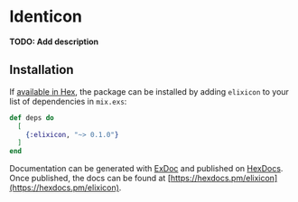 # Identicon

**TODO: Add description**

## Installation

If [available in Hex](https://hex.pm/docs/publish), the package can be installed
by adding `elixicon` to your list of dependencies in `mix.exs`:

```elixir
def deps do
  [
    {:elixicon, "~> 0.1.0"}
  ]
end
```

Documentation can be generated with [ExDoc](https://github.com/elixir-lang/ex_doc)
and published on [HexDocs](https://hexdocs.pm). Once published, the docs can
be found at [https://hexdocs.pm/elixicon](https://hexdocs.pm/elixicon).
